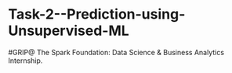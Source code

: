 # Task-2--Prediction-using-Unsupervised-ML
#GRIP@ The Spark Foundation: Data Science &amp; Business Analytics Internship.

